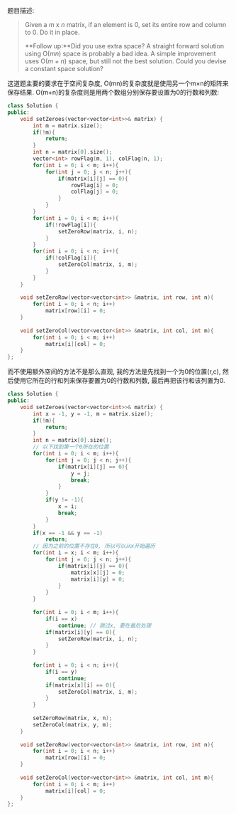 题目描述:

> Given a *m* x *n* matrix, if an element is 0, set its entire row and column to 0. Do it in place.
>
> **Follow up:**Did you use extra space?
> A straight forward solution using O(*mn*) space is probably a bad idea.
> A simple improvement uses O(*m + n*) space, but still not the best solution.
> Could you devise a constant space solution?
>

这道题主要的要求在于空间复杂度, O(mn)的复杂度就是使用另一个m×n的矩阵来保存结果. O(m+n)的复杂度则是用两个数组分别保存要设置为0的行数和列数:

```c++
class Solution {
public:
    void setZeroes(vector<vector<int>>& matrix) {
        int m = matrix.size();
        if(!m){
            return;
        }
        int n = matrix[0].size();
        vector<int> rowFlag(m, 1), colFlag(n, 1);
        for(int i = 0; i < m; i++){
            for(int j = 0; j < n; j++){
                if(matrix[i][j] == 0){
                    rowFlag[i] = 0;
                    colFlag[j] = 0;
                }
            }
        }
        for(int i = 0; i < m; i++){
            if(!rowFlag[i]){
                setZeroRow(matrix, i, n);
            }
        }
        for(int i = 0; i < n; i++){
            if(!colFlag[i]){
                setZeroCol(matrix, i, m);
            }
        }
    }
    
    void setZeroRow(vector<vector<int>> &matrix, int row, int n){
        for(int i = 0; i < n; i++)
            matrix[row][i] = 0;
    }
    
    void setZeroCol(vector<vector<int>> &matrix, int col, int m){
        for(int i = 0; i < m; i++)
            matrix[i][col] = 0;
    }
};
```

而不使用额外空间的方法不是那么直观, 我的方法是先找到一个为0的位置(r,c), 然后使用它所在的行和列来保存要置为0的行数和列数, 最后再把该行和该列置为0.

```c++
class Solution {
public:
    void setZeroes(vector<vector<int>>& matrix) {
        int x = -1, y = -1, m = matrix.size();
        if(!m){
            return;
        }
        int n = matrix[0].size();
        // 以下找到第一个0所在的位置
        for(int i = 0; i < m; i++){
            for(int j = 0; j < n; j++){
                if(matrix[i][j] == 0){
                    y = j;
                    break;
                }
            }
            if(y != -1){
                x = i;
                break;
            }
        }
        if(x == -1 && y == -1)
            return;
        // 因为之前的位置不存在0, 所以可以从x开始遍历
        for(int i = x; i < m; i++){
            for(int j = 0; j < n; j++){
                if(matrix[i][j] == 0){
                    matrix[x][j] = 0;
                    matrix[i][y] = 0;
                }
            }
        }
        
        for(int i = 0; i < m; i++){
            if(i == x)
                continue; // 跳过x, 要在最后处理
            if(matrix[i][y] == 0){
                setZeroRow(matrix, i, n);
            }
        }
        
        for(int i = 0; i < n; i++){
            if(i == y)
                continue;
            if(matrix[x][i] == 0){
                setZeroCol(matrix, i, m);
            }
        }
        
        setZeroRow(matrix, x, n);
        setZeroCol(matrix, y, m);
    }
    
    void setZeroRow(vector<vector<int>> &matrix, int row, int n){
        for(int i = 0; i < n; i++)
            matrix[row][i] = 0;
    }
    
    void setZeroCol(vector<vector<int>> &matrix, int col, int m){
        for(int i = 0; i < m; i++)
            matrix[i][col] = 0;
    }
};
```

